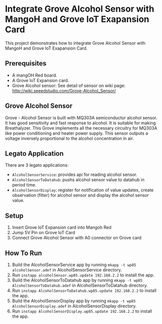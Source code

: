 # Integrate Grove Alcohol Sensor with MangoH and Grove IoT Exapansion Card

This project demonstrates how to integrate Grove Alcohol Sensor with MangoH and Grove IoT Exapansion Card.


## Prerequisites

* A mangOH Red board.
* A Grove IoT Expansion card.
* Grove Alcohol sensor: See detail of sensor on wiki page: http://wiki.seeedstudio.com/Grove-Alcohol_Sensor/ 

Grove Alcohol Sensor
------------------
Grove - Alcohol Sensor is built with MQ303A semiconductor alcohol sensor. It has good sensitivity and fast response to alcohol. It is suitable for making Breathalyzer. This Grove implements all the necessary circuitry for MQ303A like power conditioning and heater power supply. This sensor outputs a voltage inversely proportional to the alcohol concentration in air.


Legato Application
------------------
There are 3 legato applications:
* ```AlcoholSensorService```: provides api for reading alcohol sensor.
* ```AlcoholSensorToDatahub```: pushs alcohol sensor value to datahub in period time.
* ```AlcoholSensorDisplay```: register for notification of value updates, create observation (filter) for alcohol sensor and display the alcohol sensor value.



## Setup
1. Insert Grove IoT Expansion card into Mangoh Red
1. Jump 5V Pin on Grove IoT Card
1. Connect Grove Alcohol Sensor with A0 connector on Grove card



## How To Run

1. Build the AlcoholSensorService app by running ```mkapp -t wp85 alcoholSensor.adef``` in AlcoholSensorService directory.
1. Run ```instapp alcoholSensor.wp85.update 192.168.2.2``` to install the app.
1. Build the AlcoholSensorToDatahub app by running ```mkapp -t wp85 AlcoholSensorToDatahub.adef``` in AlcoholSensorToDatahub directory.
1. Run ```instapp AlcoholSensorToDatahub.wp85.update 192.168.2.2``` to install the app.
1. Build the AlcoholSensorDisplay app by running ```mkapp -t wp85 AlcoholSensorDisplay.adef``` in AlcoholSensorDisplay directory.
1. Run ```instapp AlcoholSensorDisplay.wp85.update 192.168.2.2``` to install the app.
